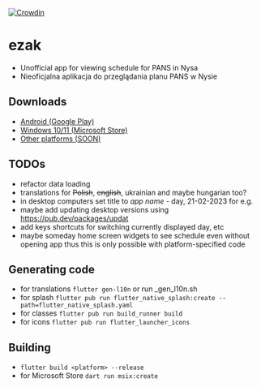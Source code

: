 [![Crowdin](https://badges.crowdin.net/e_student_clone/localized.svg)](https://crowdin.com/project/ezak)

# **ezak**
- Unofficial app for viewing schedule for PANS in Nysa
- Nieoficjalna aplikacja do przeglądania planu PANS w Nysie

## Downloads
- [Android (Google Play)](https://play.google.com/store/apps/details?id=pl.tvn24van.ezak)
- [Windows 10/11 (Microsoft Store)](https://www.microsoft.com/store/apps/9NGGHP8GX2CB)
- [Other platforms (<u>SOON</u>)](https://github.com/tvn24van/ezak/releases/latest)

## TODOs

- refactor data loading
- translations for ~~Polish~~, ~~english~~, ukrainian and maybe hungarian too?
- in desktop computers set title to *app name* - day, 21-02-2023 for e.g.
- maybe add updating desktop versions using https://pub.dev/packages/updat
- add keys shortcuts for switching currently displayed day, etc
- maybe someday home screen widgets to see schedule even without opening app thus
this is only possible with platform-specified code

## Generating code
- for translations `flutter gen-l10n` or run _gen_l10n.sh
- for splash `flutter pub run flutter_native_splash:create --path=flutter_native_splash.yaml`
- for classes `flutter pub run build_runner build`
- for icons `flutter pub run flutter_launcher_icons`

## Building
- `flutter build <platform> --release`
- for Microsoft Store `dart run msix:create`